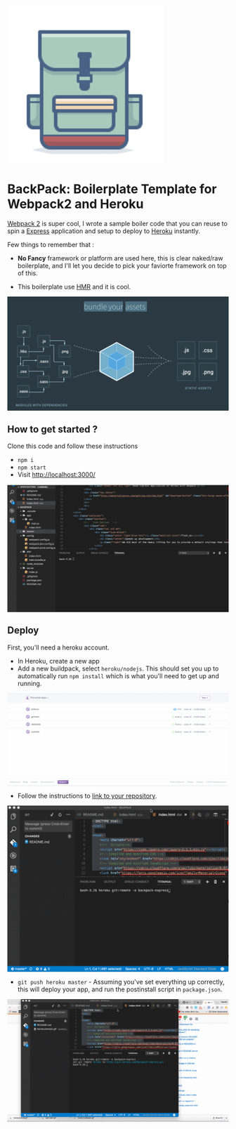 

<img align="center" src="assets/images/backpack.png"></img>

# BackPack: Boilerplate Template for Webpack2 and Heroku

[Webpack 2](https://webpack.js.org/) is super cool, I wrote a sample boiler code that you can reuse to spin a [Express](http://expressjs.com/) application and setup to deploy to [Heroku](https://www.heroku.com/) instantly.

Few things to remember that :

 - **No Fancy** framework or platform are used here, this is clear naked/raw boilerplate, and I'll let you decide to pick your faviorte framework on top of this.

 - This boilerplate use [HMR](https://webpack.js.org/concepts/hot-module-replacement/) and it is cool.

<img align="center" src="assets/images/webpack.gif"></img>

## How to get started ?

Clone this code and follow these instructions

- `npm i`
- `npm start`
- Visit [http://localhost:3000/](http://localhost:3000/)

<img align="center" src="assets/images/npm start.gif"></img>





## Deploy

First, you'll need a heroku account.

- In Heroku, create a new app
- Add a new buildpack, select `heroku/nodejs`. This should set you up to automatically run `npm install` which is what you'll need to get up and running.


<img align="center" src="assets/images/heroku buildpack.gif"></img>



- Follow the instructions to [link to your repository](https://devcenter.heroku.com/articles/git).


<img align="center" src="assets/images/herokuremote.gif"></img>



- `git push heroku master` - Assuming you've set everything up correctly, this will deploy your app, and run the postinstall script in `package.json`.


<img align="center" src="assets/images/herokumaster.gif"></img>




